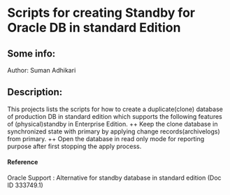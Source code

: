 # Scripts for creating Standby for Oracle DB in standard Edition

## Some info:
Author: Suman Adhikari

## Description:
This projects lists the scripts for how to create a duplicate(clone) database of production DB in standard edition which supports the following features of (physical)standby in Enterprise Edition. 
  ++   Keep the clone database in synchronized state with primary by applying change records(archivelogs) from primary. 
  ++   Open the database in read only mode for reporting purpose after first stopping the apply process. 

#### Reference
Oracle Support : Alternative for standby database in standard edition (Doc ID 333749.1)
